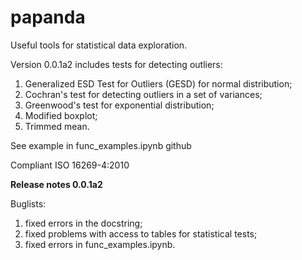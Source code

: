 # papanda

Useful tools for statistical data exploration.

Version 0.0.1a2 includes tests for detecting outliers:

1) Generalized ESD Test for Outliers (GESD) for normal distribution;
2) Cochran's test for detecting outliers in a set of variances;
3) Greenwood's test for exponential distribution;
4) Modified boxplot;
5) Trimmed mean.

See example in func_examples.ipynb github

Compliant ISO 16269-4:2010

**Release notes 0.0.1a2**

Buglists:
1) fixed errors in the docstring;
2) fixed problems with access to tables for statistical tests;
3) fixed errors in func_examples.ipynb.
